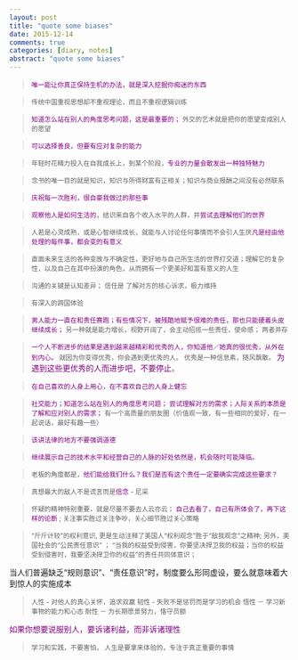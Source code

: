 ```yaml
---
layout: post
title: "quote some biases"
date: 2015-12-14
comments: true
categories: [diary, notes]
abstract: "quote some biases"
---
```

> <font color="#800080"><small>唯一能让你真正保持生机的办法，就是深入挖掘你痴迷的东西</small></font>  

> <small>传统中国重视思想却不重视理论，而且不重视逻辑训练 </small>

> <font color="#800080"><small>知道怎么站在别人的角度思考问题，这是最重要的； </font>外交的艺术就是把你的愿望变成别人的愿望</small>   

> <font color="#800080"><small>可以选择善良，但要有应对复杂的能力</font> </small> 

> <small>年轻时花精力投入在自我成长上，到某个阶段，<font color="#800080">专业的力量会散发出一种独特魅力</font> </small>  

> <small>念书的唯一目的就是知识，知识与所得财富有正相关；知识与商业报酬之间没有必然联系 </small> 

> <small><font color="#800080">庆祝每一次胜利，很自豪我做过的那些事</font> </small> 

> <small><font color="#800080">观察他人是如何生活的</font>，结识来自各个收入水平的人群，并<font color="#800080">尝试去理解他们的世界</font>  </small>

> <small>人若是心灵成熟，或是心智继续成长，就能与人讨论任何事情而不会引人生厌<font color="#800080">凡是经由他处理的每件事，都会变的有意义</font>  </small>

> <small>直面未来生活的各种变故与不确定性，更好地与自己所生活的世界打交道；理解它的复杂性，以及自己在其中扮演的角色，从而拥有一个更美好和富有意义的人生  </small>

> <small>沟通的关键是认知差异； 信任是 了解对方的核心诉求，极力维持</small>  

> <small>有深入的跨国体验  </small>

>  <small><font color="#800080">男人能力一直在和责任赛跑；有些情况下，被残酷地赋予很难的责任，那也只能硬着头皮继续成长；</font> 另一种就是能力增长，视野开阔了，会主动招揽一些责任，使命感； 两者并存   </small>

>  <small><font color="#800080">一个人不断进步的结果是遇到越来越精彩和优秀的人，你知道他／她真的很优秀，从外在到内心。</font>
就因为你变得优秀，你会遇到更优秀的人。 优秀是一种信息素，随风飘散。 <font color="#800080"></small>为遇到这些更优秀的人而进步吧，不要停止</font>。  

> <small><font color="#800080">在自己喜欢的人身上用心，在不喜欢自己的人身上健忘</font></small>

> <small><font color="#800080">社交能力；知道怎么站在别人的角度思考问题； 尝试理解对方的需求；人际关系的本质是 了解和应对别人的需求； </font> 有一个高质量的朋友圈（价值观一致，有一些相同的爱好，在一起说话，最好有趣一些）</small>

> <small><font color="#800080">该讲法律的地方不要强调道德</font></small>

><small><font color="#800080">继续展示自己的技术水平和经营自己的人脉的好处依然是，机会随时可能降临。</font></small>

> <small>老板的角度都是，<font color="#800080">他们能给我们什么？我们是否有这个责任一定要确实完成这些要求？ </font></small>

> <small>真想最大的敌人不是谎言而是<font color="#800080">信念</font> - 尼采</small>

> <small>怀疑的精神特别重要，就是尽量不要去人云亦云； <font color="#800080">自己去看了，自己有所体会了，再下这样的论断 </font>; 关注事实胜过关注争吵，关心细节胜过关心策略</small>

> <small>“斤斤计较”的权利意识, 更是生动注释了美国人“权利观念”胜于“敌我观念”之精神; 另外，美国社会的“公民责任意识” ；
“当我的权益受到侵害，你要坚决捍卫我的权益；当你的权益受到侵害时，我要坚决捍卫你的权益”的责任共同体意识；</small>

当人们普遍缺乏“规则意识”、“责任意识”时，制度要么形同虚设，要么就意味着大到惊人的实施成本

> <small> 人性 - 对他人的真心关怀，追求双赢
   韧性 - 失败不是惩罚而是学习的机会
   悟性 － 学习新事物的能力和心态
   耐性 － 为长期愿景努力，恪守员额</small>

 <font color="#800080">如果你想要说服别人，要诉诸利益，而非诉诸理性 </font> 

> <small>学习和实践，不要害怕， 人生是要拿来体验的，专注于真正重要的事情</small>

